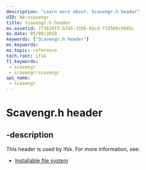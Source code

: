 ```yaml
---
description: "Learn more about: Scavengr.h header"
UID: NA:scavengr
title: Scavengr.h header
ms.assetid: 773626f3-b745-3356-92cd-f15505c3683c
ms.date: 05/09/2018
keywords: ["Scavengr.h header"]
ms.keywords: 
ms.topic: reference
tech.root: ifsk
f1_keywords:
 - scavengr
 - scavengr/scavengr
api_name:
 - scavengr
---
```


# Scavengr.h header


## -description

This header is used by ifsk. For more information, see:

- [Installable file system](../_ifsk/index.md)

